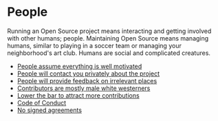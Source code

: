 # People

Running an Open Source project means interacting and getting involved with
other humans; people. Maintaining Open Source means managing humans, similar
to playing in a soccer team or managing your neighborhood's art club. Humans
are social and complicated creatures.

 * [People assume everything is well motivated](people/motivated.md)
 * [People will contact you privately about the project](people/privately.md)
 * [People will provide feedback on irrelevant places](people/feedback-places.md)
 * [Contributors are mostly male white westerners](people/male-white.md)
 * [Lower the bar to attract more contributions](people/lower-bar.md)
 * [Code of Conduct](people/code-of-conduct.md)
 * [No signed agreements](people/no-signing.md)
